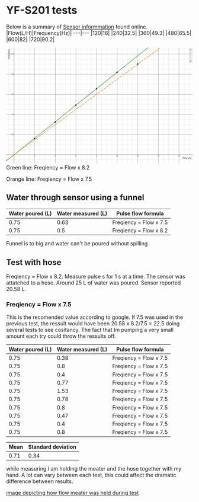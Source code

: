 # YF-S201 tests

Below is a summary of [Sensor informmation](https://components101.com/sensors/yf-s201-water-flow-measurement-sensor) found online.
|Flow(L/H)|Frequency(Hz)|
---|---
|120|16|
|240|32.5|
|360|49.3|
|480|65.5|
|600|82|
|720|90.2|

![Graph of flow VS frequency](../images/Flow_Frequency.png)
Green line: Freqiency = Flow x 8.2

Orange line: Freqiency = Flow x 7.5
## Water through sensor using a funnel


| Water poured (L) | Water measured (L) | Pulse flow formula     |
|------------------|--------------------|------------------------|
| 0.75             | 0.63               | Freqiency = Flow x 7.5 |
| 0.75             | 0.5                | Freqiency = Flow x 8.2 |

Funnel is to big and water can't be poured without spilling

## Test with hose

Freqiency = Flow x 8.2. Measure pulse s for 1 s at a time. The sensor was attatched to a hose. Around 25 L of water was poured. Sensor reported 20.58 L.

###  Freqiency = Flow x 7.5

This is the recomended value according to google. If 7.5 was used in the previous test, the ressult would have been 20.58 x 8.2/7.5 = 22.5
doing several tests to see cositancy. The fact that Im pumping a very small amount each try could throw the ressults off.

| Water poured (L) | Water measured (L) | Pulse flow formula     |
|------------------|--------------------|------------------------|
| 0.75             | 0.38               | Freqiency = Flow x 7.5 |
| 0.75             | 0.8                | Freqiency = Flow x 7.5 |
| 0.75             | 0.4                | Freqiency = Flow x 7.5 |
| 0.75             | 0.77               | Freqiency = Flow x 7.5 |
| 0.75             | 1.53               | Freqiency = Flow x 7.5 |
| 0.75             | 0.78               | Freqiency = Flow x 7.5 |
| 0.75             | 0.8                | Freqiency = Flow x 7.5 |
| 0.75             | 0.47               | Freqiency = Flow x 7.5 |
| 0.75             | 0.4                | Freqiency = Flow x 7.5 |
| 0.75             | 0.8                | Freqiency = Flow x 7.5 |

| Mean | Standard deviation |
|------|--------------------|
|0.71  | 0.34               |



while measuring I am holding the meater and the hose together with my hand. A lot can vary between each test, this could affect the dramatic difference between results.

[image depicting how flow meater was held during test](../images/sink_setup.png)
